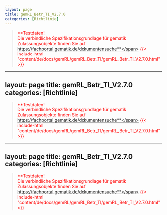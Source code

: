 ```yaml
---
layout: page
title: gemRL_Betr_TI_V2.7.0
categories: [Richtlinie]
---
```

> <span style="color:red">**Testdaten!<br>Die verbindliche Spezifikationsgrundlage für gematik Zulassungsobjekte finden Sie auf https://fachportal.gematik.de/dokumentensuche**</span>
{{< include-html "content/de/docs/gemRL/gemRL_Betr_TI/gemRL_Betr_TI_V2.7.0.html" >}}
---
layout: page
title: gemRL_Betr_TI_V2.7.0
categories: [Richtlinie]
---
> <span style="color:red">**Testdaten!<br>Die verbindliche Spezifikationsgrundlage für gematik Zulassungsobjekte finden Sie auf https://fachportal.gematik.de/dokumentensuche**</span>
{{< include-html "content/de/docs/gemRL/gemRL_Betr_TI/gemRL_Betr_TI_V2.7.0.html" >}}
---
layout: page
title: gemRL_Betr_TI_V2.7.0
categories: [Richtlinie]
---
> <span style="color:red">**Testdaten!<br>Die verbindliche Spezifikationsgrundlage für gematik Zulassungsobjekte finden Sie auf https://fachportal.gematik.de/dokumentensuche**</span>
{{< include-html "content/de/docs/gemRL/gemRL_Betr_TI/gemRL_Betr_TI_V2.7.0.html" >}}
